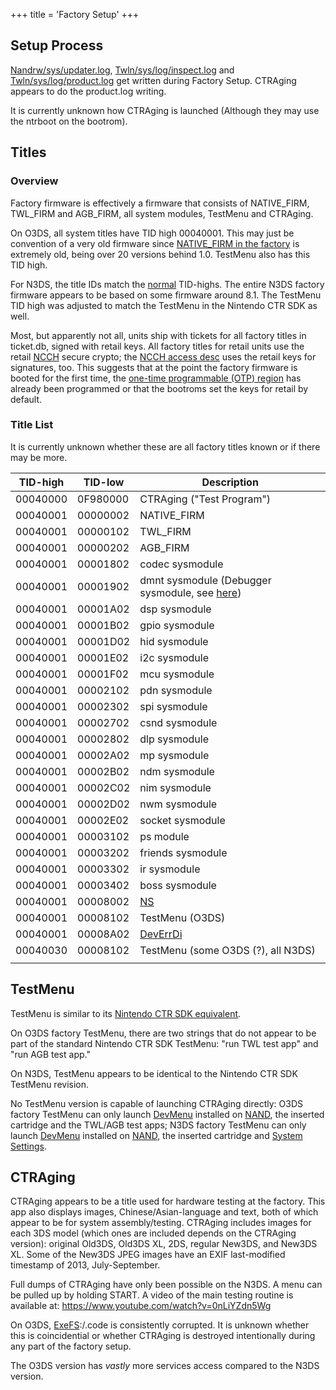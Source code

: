 +++
title = 'Factory Setup'
+++

## Setup Process

[Nandrw/sys/updater.log](Nandrw/sys/updater.log "wikilink"),
[Twln/sys/log/inspect.log](Twln/sys/log/inspect.log "wikilink") and
[Twln/sys/log/product.log](Twln/sys/log/product.log "wikilink") get
written during Factory Setup. CTRAging appears to do the product.log
writing.

It is currently unknown how CTRAging is launched (Although they may use
the ntrboot on the bootrom).

## Titles

### Overview

Factory firmware is effectively a firmware that consists of NATIVE_FIRM,
TWL_FIRM and AGB_FIRM, all system modules, TestMenu and CTRAging.

On O3DS, all system titles have TID high 00040001. This may just be
convention of a very old firmware since [NATIVE_FIRM in the
factory](FIRM#NATIVE_FIRM "wikilink") is extremely old, being over 20
versions behind 1.0. TestMenu also has this TID high.

For N3DS, the title IDs match the [normal](Title_list "wikilink")
TID-highs. The entire N3DS factory firmware appears to be based on some
firmware around 8.1. The TestMenu TID high was adjusted to match the
TestMenu in the Nintendo CTR SDK as well.

Most, but apparently not all, units ship with tickets for all factory
titles in ticket.db, signed with retail keys. All factory titles for
retail units use the retail [NCCH](NCCH "wikilink") secure crypto; the
[NCCH access desc](NCCH/Extended_Header#Access_Control_Info "wikilink")
uses the retail keys for signatures, too. This suggests that at the
point the factory firmware is booted for the first time, the [one-time
programmable (OTP) region](OTP_Registers "wikilink") has already been
programmed or that the bootroms set the keys for retail by default.

### Title List

It is currently unknown whether these are all factory titles known or if
there may be more.

| TID-high | TID-low  | Description                                                            |
|----------|----------|------------------------------------------------------------------------|
| 00040000 | 0F980000 | CTRAging ("Test Program")                                              |
| 00040001 | 00000002 | NATIVE_FIRM                                                            |
| 00040001 | 00000102 | TWL_FIRM                                                               |
| 00040001 | 00000202 | AGB_FIRM                                                               |
| 00040001 | 00001802 | codec sysmodule                                                        |
| 00040001 | 00001902 | dmnt sysmodule (Debugger sysmodule, see [here](Title_list "wikilink")) |
| 00040001 | 00001A02 | dsp sysmodule                                                          |
| 00040001 | 00001B02 | gpio sysmodule                                                         |
| 00040001 | 00001D02 | hid sysmodule                                                          |
| 00040001 | 00001E02 | i2c sysmodule                                                          |
| 00040001 | 00001F02 | mcu sysmodule                                                          |
| 00040001 | 00002102 | pdn sysmodule                                                          |
| 00040001 | 00002302 | spi sysmodule                                                          |
| 00040001 | 00002702 | csnd sysmodule                                                         |
| 00040001 | 00002802 | dlp sysmodule                                                          |
| 00040001 | 00002A02 | mp sysmodule                                                           |
| 00040001 | 00002B02 | ndm sysmodule                                                          |
| 00040001 | 00002C02 | nim sysmodule                                                          |
| 00040001 | 00002D02 | nwm sysmodule                                                          |
| 00040001 | 00002E02 | socket sysmodule                                                       |
| 00040001 | 00003102 | ps module                                                              |
| 00040001 | 00003202 | friends sysmodule                                                      |
| 00040001 | 00003302 | ir sysmodule                                                           |
| 00040001 | 00003402 | boss sysmodule                                                         |
| 00040001 | 00008002 | [NS](NS "wikilink")                                                    |
| 00040001 | 00008102 | TestMenu (O3DS)                                                        |
| 00040001 | 00008A02 | [DevErrDi](ErrDisp "wikilink")                                         |
| 00040030 | 00008102 | TestMenu (some O3DS (?), all N3DS)                                     |
|          |          |                                                                        |

## TestMenu

TestMenu is similar to its [Nintendo CTR SDK
equivalent](3DS_Development_Unit_GUI#Test_Menu "wikilink").

On O3DS factory TestMenu, there are two strings that do not appear to be
part of the standard Nintendo CTR SDK TestMenu: "run TWL test app" and
"run AGB test app."

On N3DS, TestMenu appears to be identical to the Nintendo CTR SDK
TestMenu revision.

No TestMenu version is capable of launching CTRAging directly: O3DS
factory TestMenu can only launch
[DevMenu](3DS_Development_Unit_Software#Dev_Menu "wikilink") installed
on [NAND](Flash_Filesystem "wikilink"), the inserted cartridge and the
TWL/AGB test apps; N3DS factory TestMenu can only launch
[DevMenu](3DS_Development_Unit_Software#Dev_Menu "wikilink") installed
on [NAND](Flash_Filesystem "wikilink"), the inserted cartridge and
[System Settings](System_Settings "wikilink").

## CTRAging

CTRAging appears to be a title used for hardware testing at the factory.
This app also displays images, Chinese/Asian-language and text, both of
which appear to be for system assembly/testing. CTRAging includes images
for each 3DS model (which ones are included depends on the CTRAging
version): original Old3DS, Old3DS XL, 2DS, regular New3DS, and New3DS
XL. Some of the New3DS JPEG images have an EXIF last-modified timestamp
of 2013, July-September.

Full dumps of CTRAging have only been possible on the N3DS. A menu can
be pulled up by holding START. A video of the main testing routine is
available at: <https://www.youtube.com/watch?v=0nLiYZdn5Wg>

On O3DS, [ExeFS](ExeFS "wikilink"):/.code is consistently corrupted. It
is unknown whether this is coincidential or whether CTRAging is
destroyed intentionally during any part of the factory setup.

The O3DS version has *vastly* more services access compared to the N3DS
version.
